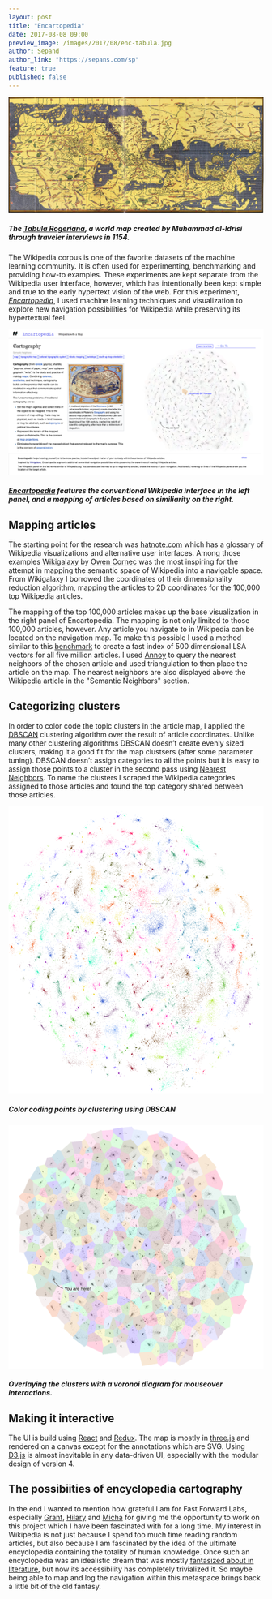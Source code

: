 ```yaml
---
layout: post
title: "Encartopedia"
date: 2017-08-08 09:00
preview_image: /images/2017/08/enc-tabula.jpg
author: Sepand
author_link: "https://sepans.com/sp"
feature: true
published: false
---
```


![Tabula Rogeriana](/images/2017/08/enc-tabula.jpg)

##### The [Tabula Rogeriana](https://en.wikipedia.org/wiki/Tabula_Rogeriana), a world map created by Muhammad al-Idrisi through traveler interviews in 1154.

The Wikipedia corpus is one of the favorite datasets of the machine learning community. It is often used for experimenting, benchmarking and providing how-to examples. These experiments are kept separate from the Wikipedia user interface, however, which has intentionally been kept simple and true to the early hypertext vision of the web. For this experiment, [_Encartopedia_](http://encartopedia.dev.fastforwardlabs.com), I used machine learning techniques and visualization to explore new navigation possibilities for Wikipedia while preserving its hypertextual feel.

![Encartopedia](/images/2017/08/enc-ui.png)

##### [Encartopedia](http://encartopedia.dev.fastforwardlabs.com) features the conventional Wikipedia interface in the left panel, and a mapping of articles based on similiarity on the right.

## Mapping articles

The starting point for the research was [hatnote.com](http://seealso.hatnote.com/) which has a glossary of Wikipedia visualizations and alternative user interfaces. Among those examples [Wikigalaxy](http://wiki.polyfra.me/) by [Owen Cornec](http://byowen.com/) was the most inspiring for the attempt in mapping the semantic space of Wikipedia into a navigable space. From Wikigalaxy I borrowed the coordinates of their dimensionality reduction algorithm, mapping the articles to 2D coordinates for the 100,000 top Wikipedia articles.

The mapping of the top 100,000 articles makes up the base visualization in the right panel of Encartopedia. The mapping is not only limited to those 100,000 articles, however. Any article you navigate to in Wikipedia can be located on the navigation map. To make this possible I used a method similar to this [benchmark](https://rare-technologies.com/performance-shootout-of-nearest-neighbours-contestants/) to create a fast index of 500 dimensional LSA vectors for all five million articles. I used [Annoy](https://github.com/spotify/annoy) to query the nearest neighbors of the chosen article and used triangulation to then place the article on the map. The nearest neighbors are also displayed above the Wikipedia article in the "Semantic Neighbors" section.

## Categorizing clusters

In order to color code the topic clusters in the article map, I applied the [DBSCAN](http://scikit-learn.org/stable/modules/generated/sklearn.cluster.DBSCAN.html) clustering algorithm over the result of article coordinates. Unlike many other clustering algorithms DBSCAN doesn’t create evenly sized clusters, making it a good fit for the map clustsers (after some parameter tuning). DBSCAN doesn’t assign categories to all the points but it is easy to assign those points to a cluster in the second pass using [Nearest Neighbors](http://scikit-learn.org/stable/modules/neighbors.html). To name the clusters I scraped the Wikipedia categories assigned to those articles and found the top category shared between those articles.

![Coloring the map](/images/2017/08/enc-color.png)

##### Color coding points by clustering using DBSCAN

![Voronoi overlay of the map](/images/2017/08/enc-voro.png)

##### Overlaying the clusters with a voronoi diagram for mouseover interactions.

## Making it interactive

The UI is build using [React](https://facebook.github.io/react/) and [Redux](http://redux.js.org/). The map is mostly in [three.js](https://threejs.org/) and rendered on a canvas except for the annotations which are SVG. Using [D3.js](https://d3js.org/) is almost inevitable in any data-driven UI, especially with the modular design of version 4. 

## The possibiities of encyclopedia cartography

In the end I wanted to mention how grateful I am for Fast Forward Labs, especially [Grant](https://twitter.com/GrantCuster), [Hilary](https://twitter.com/hmason) and [Micha](https://github.com/mynameisfiber) for giving me the opportunity to work on this project which I have been fascinated with for a long time. My interest in Wikipedia is not just because I spend too much time reading random articles, but also because I am fascinated by the idea of the ultimate encyclopedia containing the totality of human knowledge. Once such an encyclopedia was an idealistic dream that was mostly [fantasized about in literature](https://www.pastemagazine.com/blogs/lists/2014/03/10-of-the-weirdest-mostly-fictional-encyclopedias.html), but now its accessibility has completely trivialized it. So maybe being able to map and log the navigation within this metaspace brings back a little bit of the old fantasy.

